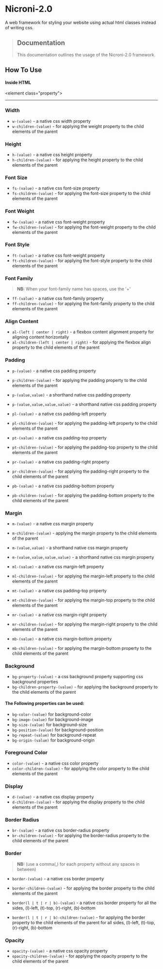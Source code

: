 # Nicroni-2.0
A web framework for styling your website using actual html classes instead of writing css.

> ## Documentation
> This documentation outlines the usage of the Nicroni-2.0 framework.

## How To Use
<script type="module" src="https://nicroni.herokuapp.com/nicroni/cdn/nicroni.js" crossorigin="anonymous" defer></script>

#### Inside HTML
&lt;element class="property"&gt;

---

### Width
- `w-(value)` - a native css width property
- `w-children-(value)` - for applying the weight property to the child elements of the parent

### Height
- `h-(value)` - a native css height property
- `h-children-(value)` - for applying the height property to the child elements of the parent

### Font Size
- `fs-(value)` - a native css font-size property
- `fs-children-(value)` - for applying the font-size property to the child elements of the parent

### Font Weight
- `fw-(value)` - a native css font-weight property
- `fw-children-(value)` - for applying the font-weight property to the child elements of the parent

### Font Style
- `ft-(value)` - a native css font-weight property
- `ft-children-(value)` - for applying the font-style property to the child elements of the parent

### Font Family
> **NB:** When your font-family name has spaces, use the '+'
- `ff-(value)` - a native css font-family property
- `ff-children-(value)` - for applying the font-family property to the child elements of the parent

### Align Content
- `al-(left | center | right)` - a flexbox content alignment property for aligning content horizontally
- `al-children-(left | center | right)` - for applying the flexbox align property to the child elements of the parent

### Padding
- `p-(value)` - a native css padding property
- `p-children-(value)` - for applying the padding property to the child elements of the parent

- `p-(value,value)` - a shorthand native css padding property
- `p-(value,value,value,value)` - a shorthand native css padding property

- `pl-(value)` - a native css padding-left property
- `pl-children-(value)` - for applying the padding-left property to the child elements of the parent

- `pt-(value)` - a native css padding-top property
- `pt-children-(value)` - for applying the padding-top property to the child elements of the parent

- `pr-(value)` - a native css padding-right property
- `pr-children-(value)` - for applying the padding-right property to the child elements of the parent

- `pb-(value)` - a native css padding-bottom property
- `pb-children-(value)` - for applying the padding-bottom property to the child elements of the parent


### Margin
- `m-(value)` - a native css margin property
- `m-children-(value)` - applying the margin property to the child elements of the parent
- `m-(value,value)` - a shorthand native css margin property
- `m-(value,value,value,value)` - a shorthand native css margin property

- `ml-(value)` - a native css margin-left property
- `ml-children-(value)` - for applying the margin-left property to the child elements of the parent

- `mt-(value)` - a native css padding-top property
- `mt-children-(value)` - for applying the margin-top property to the child elements of the parent

- `mr-(value)` - a native css margin-right property
- `mr-children-(value)` - for applying the margin-right property to the child elements of the parent

- `mb-(value)` - a native css margin-bottom property
- `mb-children-(value)` - for applying the margin-bottom property to the child elements of the parent

### Background
- `bg-property-(value)` - a css background property supporting css background properties
- `bg-children-property-(value)` - for applying the background property to the child elements of the parent

#### The Following properties can be used:
- `bg-color-(value)` for background-color
- `bg-image-(value)` for background-image
- `bg-size-(value)` for background-size
- `bg-position-(value)` for background-position
- `bg-repeat-(value)` for background-repeat
- `bg-origin-(value)` for background-origin

### Foreground Color
- `color-(value)` - a native css color property
- `color-children-(value)` - for applying the color property to the child elements of the parent

### Display
- `d-(value)` - a native css display property
- `d-children-(value)` - for applying the display property to the child elements of the parent

### Border Radius
- `br-(value)` - a native css border-radius property
- `br-children-(value)` - for applying the border-radius property to the child elements of the parent

### Border

> **NB:** (use a comma(,) for each property without any spaces in between)

- `border-(value)` - a native css border property 
- `border-children-(value)` - for applying the border property to the child elements of the parent

- `border(l | t | r | b)-(value)` - a native css border property for all the sides, (l)-left, (t)-top, (r)-right, (b)-bottom
- `border(l | t | r | b)-children-(value)` - for applying the border property to the child elements of the parent for all sides, (l)-left, (t)-top, (r)-right, (b)-bottom

### Opacity

- `opacity-(value)` - a native css opacity property
- `opacity-children-(value)` - for applying the opacity property to the child elements of the parent
